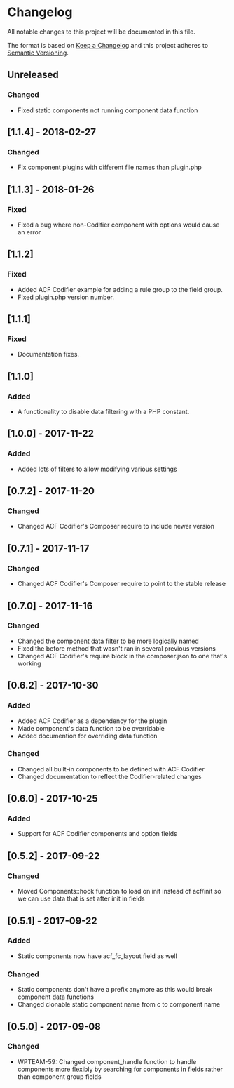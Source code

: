 # Changelog
All notable changes to this project will be documented in this file.

The format is based on [Keep a Changelog](http://keepachangelog.com/en/1.0.0/)
and this project adheres to [Semantic Versioning](http://semver.org/spec/v2.0.0.html).

## Unreleased

### Changed
- Fixed static components not running component data function

## [1.1.4] - 2018-02-27

### Changed
- Fix component plugins with different file names than plugin.php

## [1.1.3] - 2018-01-26

### Fixed
- Fixed a bug where non-Codifier component with options would cause an error

## [1.1.2]

### Fixed

- Added ACF Codifier example for adding a rule group to the field group.
- Fixed plugin.php version number.

## [1.1.1]

### Fixed

- Documentation fixes.

## [1.1.0]

### Added

- A functionality to disable data filtering with a PHP constant.

## [1.0.0] - 2017-11-22

### Added
- Added lots of filters to allow modifying various settings

## [0.7.2] - 2017-11-20

### Changed
- Changed ACF Codifier's Composer require to include newer version

## [0.7.1] - 2017-11-17

### Changed
- Changed ACF Codifier's Composer require to point to the stable release

## [0.7.0] - 2017-11-16

### Changed
- Changed the component data filter to be more logically named
- Fixed the before method that wasn't ran in several previous versions
- Changed ACF Codifier's require block in the composer.json to one that's working

## [0.6.2] - 2017-10-30

### Added
- Added ACF Codifier as a dependency for the plugin
- Made component's data function to be overridable
- Added documention for overriding data function

### Changed
- Changed all built-in components to be defined with ACF Codifier
- Changed documentation to reflect the Codifier-related changes

## [0.6.0] - 2017-10-25

### Added
- Support for ACF Codifier components and option fields

## [0.5.2] - 2017-09-22

### Changed
- Moved Components::hook function to load on init instead of acf/init so we can use data that is set after init in fields

## [0.5.1] - 2017-09-22

### Added
- Static components now have acf_fc_layout field as well

### Changed
- Static components don't have a prefix anymore as this would break component data functions
- Changed clonable static component name from c to component name


## [0.5.0] - 2017-09-08

### Changed
- WPTEAM-59: Changed component_handle function to handle components more flexibly by searching for components in fields rather than component group fields
